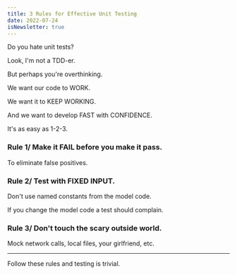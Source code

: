 ```yaml
---
title: 3 Rules for Effective Unit Testing
date: 2022-07-24
isNewsletter: true
---
```


Do you hate unit tests?

Look, I'm not a TDD-er.

But perhaps you're overthinking.

We want our code to WORK.

We want it to KEEP WORKING.

And we want to develop FAST with CONFIDENCE.

It's as easy as 1-2-3.

### Rule 1/ Make it FAIL before you make it pass.

To eliminate false positives.

### Rule 2/ Test with FIXED INPUT.

Don't use named constants from the model code.

If you change the model code a test should complain.

### Rule 3/ Don't touch the scary outside world.

Mock network calls, local files, your girlfriend, etc.

---

Follow these rules and testing is trivial.
